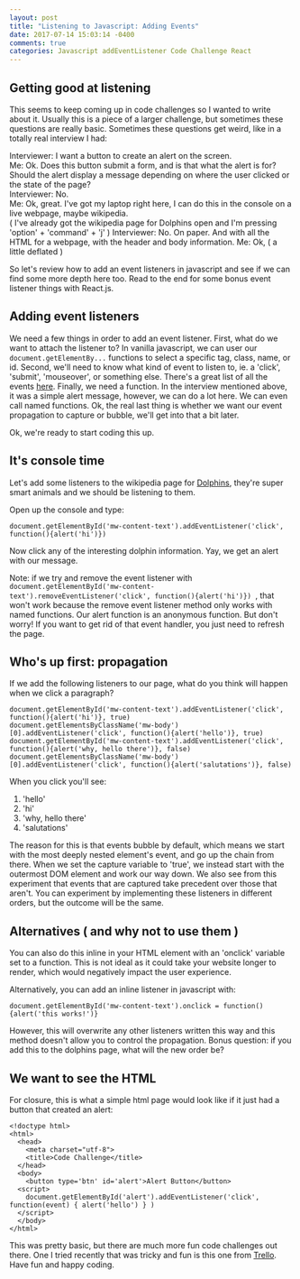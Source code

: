 ```yaml
---
layout: post
title: "Listening to Javascript: Adding Events"
date: 2017-07-14 15:03:14 -0400
comments: true
categories: Javascript addEventListener Code Challenge React
---
```


## Getting good at listening

This seems to keep coming up in code challenges so I wanted to write about it. Usually this is a piece of a larger challenge, but sometimes these questions are really basic. Sometimes these questions get weird, like in a totally real interview I had:

Interviewer: I want a button to create an alert on the screen.  
Me: Ok. Does this button submit a form, and is that what the alert is for? Should the alert display a message depending on where the user clicked or the state of the page?  
Interviewer: No.  
Me: Ok, great. I've got my laptop right here, I can do this in the console on a live webpage, maybe wikipedia.  
( I've already got the wikipedia page for Dolphins open and I'm pressing 'option' + 'command' + 'j' )
Interviewer: No. On paper. And with all the HTML for a webpage, with the header and body information.
Me: Ok, ( a little deflated )

So let's review how to add an event listeners in javascript and see if we can find some more depth here too. Read to the end for some bonus event listener things with React.js.

## Adding event listeners

We need a few things in order to add an event listener. First, what do we want to attach the listener to? In vanilla javascript, we can user our `document.getElementBy...` functions to select a specific tag, class, name, or id. Second, we'll need to know what kind of event to listen to, ie. a 'click', 'submit', 'mouseover', or something else. There's a great list of all the events [here](https://www.w3schools.com/jsref/dom_obj_event.asp). Finally, we need a function. In the interview mentioned above, it was a simple alert message, however, we can do a lot here. We can even call named functions. Ok, the real last thing is whether we want our event propagation to capture or bubble, we'll get into that a bit later.

Ok, we're ready to start coding this up.

## It's console time

Let's add some listeners to the wikipedia page for [Dolphins](https://en.wikipedia.org/wiki/Dolphin), they're super smart animals and we should be listening to them.

Open up the console and type:
```
document.getElementById('mw-content-text').addEventListener('click', function(){alert('hi')})
```
Now click any of the interesting dolphin information. Yay, we get an alert with our message.

Note: if we try and remove the event listener with `document.getElementById('mw-content-text').removeEventListener('click', function(){alert('hi')})
`, that won't work because the remove event listener method only works with named functions. Our alert function is an anonymous function. But don't worry! If you want to get rid of that event handler, you just need to refresh the page.


## Who's up first: propagation

If we add the following listeners to our page, what do you think will happen when we click a paragraph?

```
document.getElementById('mw-content-text').addEventListener('click', function(){alert('hi')}, true)
document.getElementsByClassName('mw-body')[0].addEventListener('click', function(){alert('hello')}, true)
document.getElementById('mw-content-text').addEventListener('click', function(){alert('why, hello there')}, false)
document.getElementsByClassName('mw-body')[0].addEventListener('click', function(){alert('salutations')}, false)
```
When you click you'll see:
1. 'hello'
2. 'hi'
3. 'why, hello there'
4. 'salutations'

The reason for this is that events  bubble by default, which means we start with the most deeply nested element's event, and go up the chain from there. When we set the capture variable to 'true', we instead start with the outermost DOM element and work our way down. We also see from this experiment that events that are captured take precedent over those that aren't. You can experiment by implementing these listeners in different orders, but the outcome will be the same.

## Alternatives ( and why not to use them )

You can also do this inline in your HTML element with an 'onclick' variable set to a function. This is not ideal as it could take your website longer to render, which would negatively impact the user experience.

Alternatively, you can add an inline listener in javascript with:
```
document.getElementById('mw-content-text').onclick = function(){alert('this works!')}
```

However, this will overwrite any other listeners written this way and this method doesn't allow you to control the propagation. Bonus question: if you add this to the dolphins page, what will the new order be?

## We want to see the HTML

For closure, this is what a simple html page would look like if it just had a button that created an alert:

```
<!doctype html>
<html>
  <head>
    <meta charset="utf-8">
    <title>Code Challenge</title>
  </head>
  <body>
    <button type='btn' id='alert'>Alert Button</button>
  <script>
    document.getElementById('alert').addEventListener('click', function(event) { alert('hello') } )
  </script>
  </body>
</html>
```

This was pretty basic, but there are much more fun code challenges out there. One I tried recently that was tricky and fun is this one from [Trello](https://taco-spolsky.github.io/). Have fun and happy coding.
